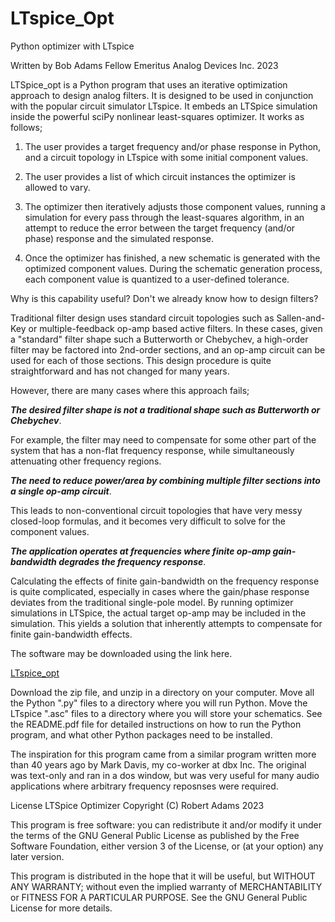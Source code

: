 # LTspice_Opt
Python optimizer with LTspice


Written by Bob Adams
Fellow Emeritus
Analog Devices Inc.
2023


LTSpice_opt is a Python program that uses an iterative optimization approach to design analog filters. 
It is designed to be used in conjunction with the popular circuit simulator LTspice. It embeds an LTSpice simulation inside the powerful sciPy nonlinear least-squares optimizer.
It works as follows;

1) The user provides a target frequency and/or phase response in Python, and a circuit topology in LTspice with some initial component values.
  
2) The user provides a list of which circuit instances the optimizer is allowed to vary.
  
3) The optimizer then iteratively adjusts those component values, running a simulation for every pass through the least-squares algorithm, in an attempt to reduce the error between the target frequency (and/or phase) response and the simulated response.
  
4) Once the optimizer has finished, a new schematic is generated with the optimized component values. During the schematic generation process, each component value is quantized to a user-defined tolerance.

Why is this capability useful? Don't we already know how to design filters?

Traditional filter design uses standard circuit topologies such as Sallen-and-Key or multiple-feedback op-amp based active filters. In these cases, given a "standard" filter shape such a Butterworth or Chebychev, a high-order filter may be factored into 2nd-order sections, and an op-amp circuit can be used for each of those sections. This design procedure is quite straightforward and has not changed for many years.


However, there are many cases where this approach fails;

***The desired filter shape is not a traditional shape such as Butterworth or Chebychev***.

 For example, the filter may need to compensate for some other part of the system that has a non-flat frequency response, while simultaneously attenuating other frequency regions.

 ***The need to reduce power/area by combining multiple filter sections into a single op-amp circuit***.
 
This leads to non-conventional circuit topologies that have very messy closed-loop formulas, and it becomes very difficult to solve for the component values. 

 ***The application operates at frequencies where finite op-amp gain-bandwidth degrades the frequency response***.
 
Calculating the effects of finite gain-bandwidth on the frequency response is quite complicated, especially in cases where the gain/phase response deviates from the traditional single-pole model. By running optimizer simulations in LTSpice, the actual target op-amp may be included in the simulation. This yields a solution that inherently attempts to compensate for finite gain-bandwidth effects.

The software may be downloaded using the link here.

[LTspice_opt](https://github.com/radams2000/Matlab_LTspice_Opt/releases/latest)

Download the zip file, and unzip in a directory on your computer. Move all the Python ".py" files to a directory where you will run Python. Move the LTspice ".asc" files to a directory where you will store your schematics. See the README.pdf file for detailed instructions on how to run the Python program, and what other Python packages need to be installed.

The inspiration for this program came from a similar program written more than 40 years ago by Mark Davis, my co-worker at dbx Inc. The original was text-only and ran in a dos window, but was very useful for many audio applications where arbitrary frequency reposnses were required.




License
LTSpice Optimizer
Copyright (C) Robert Adams 2023

This program is free software: you can redistribute it and/or modify
it under the terms of the GNU General Public License as published by
the Free Software Foundation, either version 3 of the License, or
(at your option) any later version.

This program is distributed in the hope that it will be useful,
but WITHOUT ANY WARRANTY; without even the implied warranty of
MERCHANTABILITY or FITNESS FOR A PARTICULAR PURPOSE.  See the
GNU General Public License for more details.



